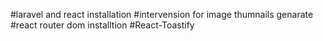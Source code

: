 #laravel and react installation
#intervension  for image thumnails genarate
#react router dom installtion
#React-Toastify
